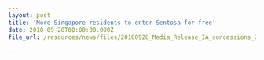 ```yaml
---
layout: post
title: 'More Singapore residents to enter Sentosa for free'
date: 2018-09-28T00:00:00.000Z
file_url: /resources/news/files/20180928_Media_Release_IA_concessions_2019update.pdf

---
```



